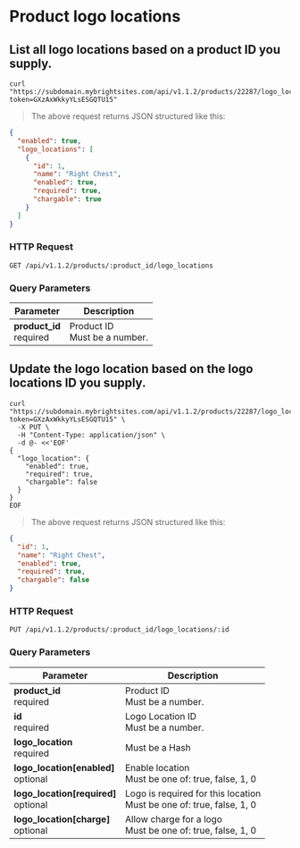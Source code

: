 #  Product logo locations

## List all logo locations based on a product ID you supply.

```shell
curl "https://subdomain.mybrightsites.com/api/v1.1.2/products/22287/logo_locations?token=GXzAxWkkyYLsESGQTU15"
```

> The above request returns JSON structured like this:

```json
{
  "enabled": true,
  "logo_locations": [
    {
      "id": 1,
      "name": "Right Chest",
      "enabled": true,
      "required": true,
      "chargable": true
    }
  ]
}
```

### HTTP Request

`GET /api/v1.1.2/products/:product_id/logo_locations`

### Query Parameters

Parameter | Description
--------- | -----------
<div><strong>product_id </strong></div><div> required </div> | <div>Product ID</div><div> Must be a number. </div>


## Update the logo location based on the logo locations ID you supply.

```shell
curl "https://subdomain.mybrightsites.com/api/v1.1.2/products/22287/logo_locations/1?token=GXzAxWkkyYLsESGQTU15" \
  -X PUT \
  -H "Content-Type: application/json" \
  -d @- <<'EOF'
{
  "logo_location": {
    "enabled": true,
    "required": true,
    "chargable": false
  }
}
EOF
```

> The above request returns JSON structured like this:

```json
{
  "id": 1,
  "name": "Right Chest",
  "enabled": true,
  "required": true,
  "chargable": false
}
```

### HTTP Request

`PUT /api/v1.1.2/products/:product_id/logo_locations/:id`

### Query Parameters

Parameter | Description
--------- | -----------
<div><strong>product_id </strong></div><div> required </div> | <div>Product ID</div><div> Must be a number. </div>
<div><strong>id </strong></div><div> required </div> | <div>Logo Location ID</div><div> Must be a number. </div>
<div><strong>logo_location </strong></div><div> required </div> | <div> Must be a Hash </div>
<div><strong>logo_location[enabled] </strong></div><div> optional </div> | <div>Enable location</div><div> Must be one of: true, false, 1, 0 </div>
<div><strong>logo_location[required] </strong></div><div> optional </div> | <div>Logo is required for this location</div><div> Must be one of: true, false, 1, 0 </div>
<div><strong>logo_location[charge] </strong></div><div> optional </div> | <div>Allow charge for a logo</div><div> Must be one of: true, false, 1, 0 </div>


